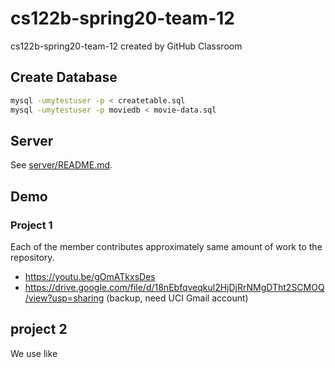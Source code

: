 # cs122b-spring20-team-12

cs122b-spring20-team-12 created by GitHub Classroom

## Create Database

```bash
mysql -umytestuser -p < createtable.sql
mysql -umytestuser -p moviedb < movie-data.sql
```

## Server

See [server/README.md](./server/README.md).

## Demo

### Project 1

Each of the member contributes approximately same amount of work to the repository.

- https://youtu.be/gOmATkxsDes
- https://drive.google.com/file/d/18nEbfqveqkul2HjDjRrNMgDTht2SCMOQ/view?usp=sharing (backup, need UCI Gmail account)

## project 2

We use like 


